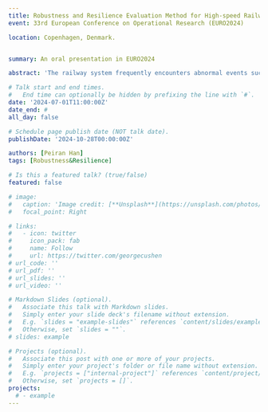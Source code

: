 ```yaml
---
title: Robustness and Resilience Evaluation Method for High-speed Railway Timetable
event: 33rd European Conference on Operational Research (EURO2024)

location: Copenhagen, Denmark.


summary: An oral presentation in EURO2024

abstract: 'The railway system frequently encounters abnormal events such as disturbances and disruptions, highlighting the importance of evaluating the resistance capability of train timetables. However, there is limited research focusing on their boundaries and dynamics. This study contributes to two main aspects: Firstly, to evaluate the functionality of robustness, we construct a delay propagation network to measure several indicators (heterogeneity, slack time, and delay). Based on this methodology, we can clarify the generation and operating mechanism of robustness. Secondly, to quantify the resilience of timetables with different headways, we employ a heuristic approach to obtain saturated timetables, which serve as input for a rescheduling simulation engine. We establish several resilience metrics and utilize Data Envelopment Analysis (DEA) to evaluate the comparative performance of various timetables across different disruption scenarios. Finally, we apply this evaluation framework to the Beijing-Shanghai HSR line. The proposed method provides railway operators with a systematic approach to assess and enhance train timetables, thereby guiding decision-making processes and contributing to the development of more robust and resilient railway operations.'

# Talk start and end times.
#   End time can optionally be hidden by prefixing the line with `#`.
date: '2024-07-01T11:00:00Z'
date_end: #
all_day: false

# Schedule page publish date (NOT talk date).
publishDate: '2024-10-28T00:00:00Z'

authors: [Peiran Han]
tags: [Robustness&Resilience]

# Is this a featured talk? (true/false)
featured: false

# image:
#   caption: 'Image credit: [**Unsplash**](https://unsplash.com/photos/bzdhc5b3Bxs)'
#   focal_point: Right

# links:
#   - icon: twitter
#     icon_pack: fab
#     name: Follow
#     url: https://twitter.com/georgecushen
# url_code: ''
# url_pdf: ''
# url_slides: ''
# url_video: ''

# Markdown Slides (optional).
#   Associate this talk with Markdown slides.
#   Simply enter your slide deck's filename without extension.
#   E.g. `slides = "example-slides"` references `content/slides/example-slides.md`.
#   Otherwise, set `slides = ""`.
# slides: example

# Projects (optional).
#   Associate this post with one or more of your projects.
#   Simply enter your project's folder or file name without extension.
#   E.g. `projects = ["internal-project"]` references `content/project/deep-learning/index.md`.
#   Otherwise, set `projects = []`.
projects:
  # - example
---
```


<!-- {{% callout note %}}
My research work is presented by my co-supervisor, Professor Jianrui Miao.
{{% /callout %}}

Slides can be added in a few ways:

- **Create** slides using Hugo Blox Builder's [_Slides_](https://docs.hugoblox.com/reference/content-types/) feature and link using `slides` parameter in the front matter of the talk file
- **Upload** an existing slide deck to `static/` and link using `url_slides` parameter in the front matter of the talk file
- **Embed** your slides (e.g. Google Slides) or presentation video on this page using [shortcodes](https://docs.hugoblox.com/reference/markdown/).

Further event details, including [page elements](https://docs.hugoblox.com/reference/markdown/) such as image galleries, can be added to the body of this page. -->
